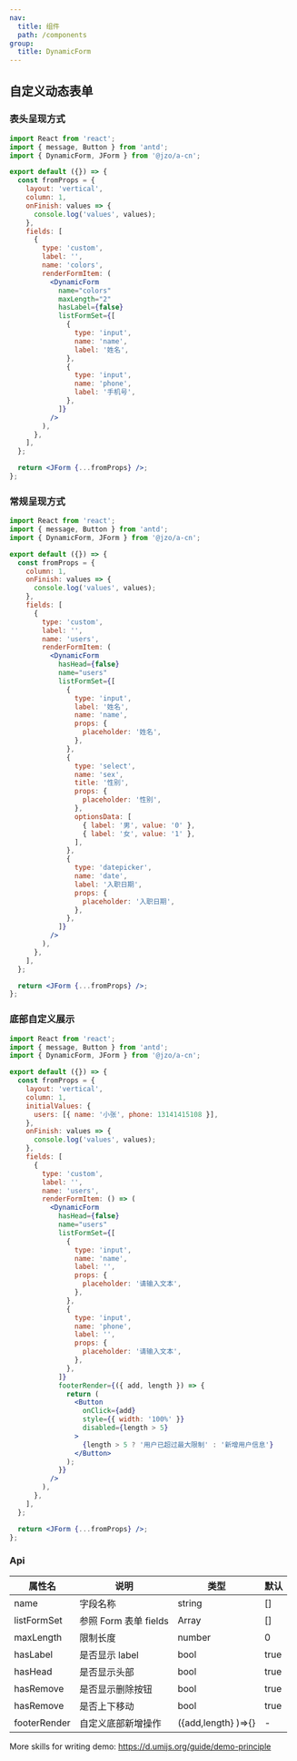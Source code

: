 ```yaml
---
nav:
  title: 组件
  path: /components
group:
  title: DynamicForm
---
```


## 自定义动态表单

### 表头呈现方式

```jsx
import React from 'react';
import { message, Button } from 'antd';
import { DynamicForm, JForm } from '@jzo/a-cn';

export default ({}) => {
  const fromProps = {
    layout: 'vertical',
    column: 1,
    onFinish: values => {
      console.log('values', values);
    },
    fields: [
      {
        type: 'custom',
        label: '',
        name: 'colors',
        renderFormItem: (
          <DynamicForm
            name="colors"
            maxLength="2"
            hasLabel={false}
            listFormSet={[
              {
                type: 'input',
                name: 'name',
                label: '姓名',
              },
              {
                type: 'input',
                name: 'phone',
                label: '手机号',
              },
            ]}
          />
        ),
      },
    ],
  };

  return <JForm {...fromProps} />;
};
```

### 常规呈现方式

```jsx
import React from 'react';
import { message, Button } from 'antd';
import { DynamicForm, JForm } from '@jzo/a-cn';

export default ({}) => {
  const fromProps = {
    column: 1,
    onFinish: values => {
      console.log('values', values);
    },
    fields: [
      {
        type: 'custom',
        label: '',
        name: 'users',
        renderFormItem: (
          <DynamicForm
            hasHead={false}
            name="users"
            listFormSet={[
              {
                type: 'input',
                label: '姓名',
                name: 'name',
                props: {
                  placeholder: '姓名',
                },
              },
              {
                type: 'select',
                name: 'sex',
                title: '性别',
                props: {
                  placeholder: '性别',
                },
                optionsData: [
                  { label: '男', value: '0' },
                  { label: '女', value: '1' },
                ],
              },
              {
                type: 'datepicker',
                name: 'date',
                label: '入职日期',
                props: {
                  placeholder: '入职日期',
                },
              },
            ]}
          />
        ),
      },
    ],
  };

  return <JForm {...fromProps} />;
};
```

### 底部自定义展示

```jsx
import React from 'react';
import { message, Button } from 'antd';
import { DynamicForm, JForm } from '@jzo/a-cn';

export default ({}) => {
  const fromProps = {
    layout: 'vertical',
    column: 1,
    initialValues: {
      users: [{ name: '小张', phone: 13141415108 }],
    },
    onFinish: values => {
      console.log('values', values);
    },
    fields: [
      {
        type: 'custom',
        label: '',
        name: 'users',
        renderFormItem: () => (
          <DynamicForm
            hasHead={false}
            name="users"
            listFormSet={[
              {
                type: 'input',
                name: 'name',
                label: '',
                props: {
                  placeholder: '请输入文本',
                },
              },
              {
                type: 'input',
                name: 'phone',
                label: '',
                props: {
                  placeholder: '请输入文本',
                },
              },
            ]}
            footerRender={({ add, length }) => {
              return (
                <Button
                  onClick={add}
                  style={{ width: '100%' }}
                  disabled={length > 5}
                >
                  {length > 5 ? '用户已超过最大限制' : '新增用户信息'}
                </Button>
              );
            }}
          />
        ),
      },
    ],
  };

  return <JForm {...fromProps} />;
};
```

### Api

| 属性名       | 说明                  | 类型                | 默认 |
| ------------ | --------------------- | ------------------- | ---- |
| name         | 字段名称              | string              | []   |
| listFormSet  | 参照 Form 表单 fields | Array               | []   |
| maxLength    | 限制长度              | number              | 0    |
| hasLabel     | 是否显示 label        | bool                | true |
| hasHead      | 是否显示头部          | bool                | true |
| hasRemove    | 是否显示删除按钮      | bool                | true |
| hasRemove    | 是否上下移动          | bool                | true |
| footerRender | 自定义底部新增操作    | ({add,length} )=>{} | -    |

More skills for writing demo: https://d.umijs.org/guide/demo-principle

